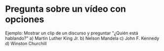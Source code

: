 # Pregunta sobre un vídeo con opciones
Ejemplo: Mostrar un clip de un discurso y preguntar "¿Quién está hablando?"
a) Martin Luther King Jr.
b) Nelson Mandela
c) John F. Kennedy
d) Winston Churchill